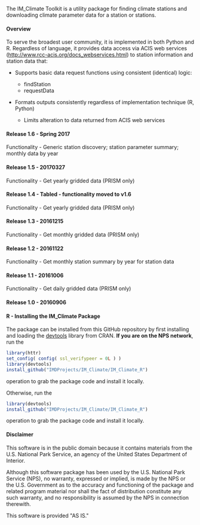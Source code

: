 The IM_Climate Toolkit is a utility package for finding climate stations and downloading climate parameter data for a station or stations.  

#### Overview ####

To serve the broadest user community, it is implemented in both Python and R. Regardless of language, it provides data access via ACIS web services (http://www.rcc-acis.org/docs_webservices.html) to station information and station data that:

+ Supports basic data request functions using consistent (identical) logic:

  * findStation
  * requestData

+ Formats outputs consistently regardless of implementation technique (R, Python)

  * Limits alteration to data returned from ACIS web services

#### Release 1.6 - Spring 2017 ####

Functionality - Generic station discovery; station parameter summary; monthly data by year

#### Release 1.5 - 20170327 ####

Functionality - Get yearly gridded data (PRISM only)
  
#### Release 1.4 - Tabled - functionality moved to v1.6 ####

Functionality - Get yearly gridded data (PRISM only)

#### Release 1.3 - 20161215 ####

Functionality - Get monthly gridded data (PRISM only)
  
#### Release 1.2 - 20161122 ####

Functionality - Get monthly station summary by year for station data
  
#### Release 1.1 - 20161006 ####

Functionality - Get daily gridded data (PRISM only)
  
#### Release 1.0 - 20160906 ####


#### R - Installing the IM_Climate Package ####

The package can be installed from this GitHub repository by first installing and loading the [devtools](https://github.com/hadley/devtools) library from CRAN. __If you are on the NPS network__, run the

```R
library(httr)
set_config( config( ssl_verifypeer = 0L ) )
library(devtools)
install_github("IMDProjects/IM_Climate/IM_Climate_R")
```
operation to grab the package code and install it locally. 


Otherwise, run the

```R
library(devtools)
install_github("IMDProjects/IM_Climate/IM_Climate_R")
```
operation to grab the package code and install it locally.

#### Disclaimer ####
This software is in the public domain because it contains materials from the U.S. National Park Service, an agency of the United States Department of Interior.

Although this software package has been used by the U.S. National Park Service (NPS), no warranty, expressed or implied, is made by the NPS or the U.S. Government as to the accuracy and functioning of the package and related program material nor shall the fact of distribution constitute any such warranty, and no responsibility is assumed by the NPS in connection therewith.

This software is provided "AS IS."
